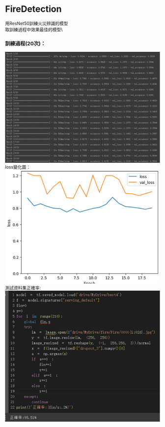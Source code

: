 # FireDetection
用ResNet50訓練火災辨識的模型\
取訓練過程中效果最佳的模型\
### 訓練過程(20次)：
![](img/1.png)
loss變化圖：
![](img/2.png)
測試資料集正確率:
![](img/3.png)
